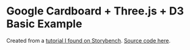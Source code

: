 # Google Cardboard + Three.js + D3 Basic Example

Created from a [tutorial I found on Storybench](http://www.storybench.org/how-to-make-a-simple-virtual-reality-data-visualization/). [Source code here](https://github.com/rogerkenny/3D-chart-tutorial). 

